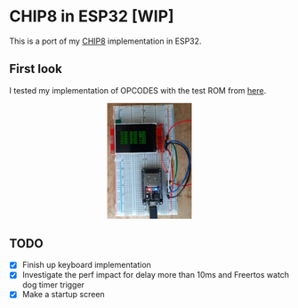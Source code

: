 CHIP8 in ESP32 [WIP]
====================
This is a port of my [CHIP8](https://github.com/Panky-codes/CHIP8) implementation in ESP32.

## First look
I tested my implementation of OPCODES with the test ROM from [here](https://github.com/corax89/chip8-test-rom).
<p align="center">
  <img src="doc/first_look.jpg" width="30%" height="30%"/>  
</p>

## TODO

- [x] Finish up keyboard implementation
- [x] Investigate the perf impact for delay more than 10ms and Freertos watch dog timer trigger
- [x] Make a startup screen
